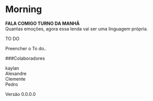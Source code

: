 # Morning

**FALA COMIGO TURNO DA MANHÃ**<br/>
Quantas emoções, agora essa lenda vai ser uma linguagem própria.

TO DO

Preencher o To do..

###Colaboradores

  kaylan<br/>
  Alexandre<br/>
  Clemente<br/>
  Pedro

Versão 0.0.0.0
